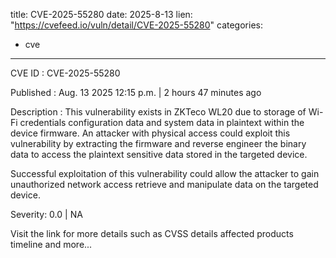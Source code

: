  
title: CVE-2025-55280
date: 2025-8-13
lien: "https://cvefeed.io/vuln/detail/CVE-2025-55280"
categories:
  - cve
---

CVE ID : CVE-2025-55280

Published :  Aug. 13
2025
12:15 p.m. | 2 hours
47 minutes ago

Description : This vulnerability exists in ZKTeco WL20 due to storage of Wi-Fi credentials
configuration data and system data in plaintext within the device firmware. An attacker with physical access could exploit this vulnerability by extracting the firmware and reverse engineer the binary data to access the plaintext sensitive data stored in the targeted device.  

Successful exploitation of this vulnerability could allow the attacker to gain unauthorized network access
retrieve and manipulate data on the targeted device.

Severity: 0.0 | NA

Visit the link for more details
such as CVSS details
affected products
timeline
and more...
